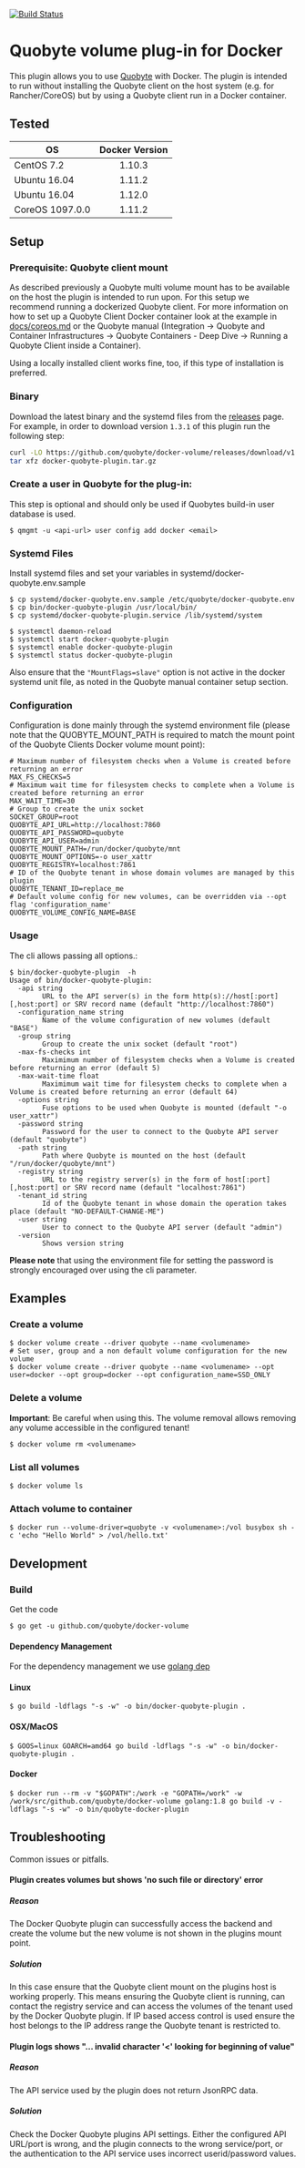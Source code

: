 [![Build Status](https://travis-ci.org/quobyte/docker-volume.svg?branch=master)](https://travis-ci.org/quobyte/docker-volume)

# Quobyte volume plug-in for Docker

This plugin allows you to use [Quobyte](https://www.quobyte.com) with Docker. The plugin is intended to run without installing the Quobyte client on the host system (e.g. for Rancher/CoreOS) but by using a Quobyte client run in a Docker container.

## Tested

OS              | Docker Version
--------------- | :------------:
CentOS 7.2      |     1.10.3
Ubuntu 16.04    |     1.11.2
Ubuntu 16.04    |     1.12.0
CoreOS 1097.0.0 |     1.11.2

## Setup

### Prerequisite: Quobyte client mount

As described previously a Quobyte multi volume mount has to be available on the host the plugin is intended to run upon. For this setup we recommend running a dockerized Quobyte client. For more information on how to set up a Quobyte Client Docker container look at the example in [docs/coreos.md](docs/coreos.md) or the Quobyte manual (Integration -> Quobyte and Container Infrastructures -> Quobyte Containers - Deep Dive -> Running a Quobyte Client inside a Container).

Using a locally installed client works fine, too, if this type of installation is preferred.

### Binary

Download the latest binary and the systemd files from the [releases](https://github.com/quobyte/docker-volume/releases) page. For example, in order to download version `1.3.1` of this plugin run the following step:

```bash
curl -LO https://github.com/quobyte/docker-volume/releases/download/v1.3.1/docker-quobyte-plugin.tar.gz
tar xfz docker-quobyte-plugin.tar.gz
```

### Create a user in Quobyte for the plug-in:

This step is optional and should only be used if Quobytes build-in user database is used.

```
$ qmgmt -u <api-url> user config add docker <email>
```

### Systemd Files

Install systemd files and set your variables in systemd/docker-quobyte.env.sample

```
$ cp systemd/docker-quobyte.env.sample /etc/quobyte/docker-quobyte.env
$ cp bin/docker-quobyte-plugin /usr/local/bin/
$ cp systemd/docker-quobyte-plugin.service /lib/systemd/system

$ systemctl daemon-reload
$ systemctl start docker-quobyte-plugin
$ systemctl enable docker-quobyte-plugin
$ systemctl status docker-quobyte-plugin
```

Also ensure that the `"MountFlags=slave"` option is not active in the docker systemd unit file, as noted in the Quobyte manual container setup section.

### Configuration

Configuration is done mainly through the systemd environment file (please note that the QUOBYTE_MOUNT_PATH is required to match the mount point of the Quobyte Clients Docker volume mount point):

```
# Maximum number of filesystem checks when a Volume is created before returning an error
MAX_FS_CHECKS=5
# Maximum wait time for filesystem checks to complete when a Volume is created before returning an error
MAX_WAIT_TIME=30
# Group to create the unix socket
SOCKET_GROUP=root
QUOBYTE_API_URL=http://localhost:7860
QUOBYTE_API_PASSWORD=quobyte
QUOBYTE_API_USER=admin
QUOBYTE_MOUNT_PATH=/run/docker/quobyte/mnt
QUOBYTE_MOUNT_OPTIONS=-o user_xattr
QUOBYTE_REGISTRY=localhost:7861
# ID of the Quobyte tenant in whose domain volumes are managed by this plugin
QUOBYTE_TENANT_ID=replace_me
# Default volume config for new volumes, can be overridden via --opt flag 'configuration_name'
QUOBYTE_VOLUME_CONFIG_NAME=BASE
```

### Usage

The cli allows passing all options.:

```
$ bin/docker-quobyte-plugin  -h
Usage of bin/docker-quobyte-plugin:
  -api string
        URL to the API server(s) in the form http(s)://host[:port][,host:port] or SRV record name (default "http://localhost:7860")
  -configuration_name string
        Name of the volume configuration of new volumes (default "BASE")
  -group string
        Group to create the unix socket (default "root")
  -max-fs-checks int
        Maximimum number of filesystem checks when a Volume is created before returning an error (default 5)
  -max-wait-time float
        Maximimum wait time for filesystem checks to complete when a Volume is created before returning an error (default 64)
  -options string
        Fuse options to be used when Quobyte is mounted (default "-o user_xattr")
  -password string
        Password for the user to connect to the Quobyte API server (default "quobyte")
  -path string
        Path where Quobyte is mounted on the host (default "/run/docker/quobyte/mnt")
  -registry string
        URL to the registry server(s) in the form of host[:port][,host:port] or SRV record name (default "localhost:7861")
  -tenant_id string
        Id of the Quobyte tenant in whose domain the operation takes place (default "NO-DEFAULT-CHANGE-ME")
  -user string
        User to connect to the Quobyte API server (default "admin")
  -version
        Shows version string
```
 __Please note__ that using the environment file for setting the password is strongly encouraged over using the cli parameter.


## Examples

### Create a volume

```
$ docker volume create --driver quobyte --name <volumename> 
# Set user, group and a non default volume configuration for the new volume
$ docker volume create --driver quobyte --name <volumename> --opt user=docker --opt group=docker --opt configuration_name=SSD_ONLY
```

### Delete a volume

__Important__: Be careful when using this. The volume removal allows removing any volume accessible in the configured tenant!

```
$ docker volume rm <volumename>
```

### List all volumes

```
$ docker volume ls
```

### Attach volume to container

```
$ docker run --volume-driver=quobyte -v <volumename>:/vol busybox sh -c 'echo "Hello World" > /vol/hello.txt'
```

## Development

### Build

Get the code

```
$ go get -u github.com/quobyte/docker-volume
```

#### Dependency Management

For the dependency management we use [golang dep](https://github.com/golang/dep)

#### Linux

```
$ go build -ldflags "-s -w" -o bin/docker-quobyte-plugin .
```

#### OSX/MacOS

```
$ GOOS=linux GOARCH=amd64 go build -ldflags "-s -w" -o bin/docker-quobyte-plugin .
```

#### Docker

```
$ docker run --rm -v "$GOPATH":/work -e "GOPATH=/work" -w /work/src/github.com/quobyte/docker-volume golang:1.8 go build -v -ldflags "-s -w" -o bin/quobyte-docker-plugin
```

## Troubleshooting

Common issues or pitfalls.

#### Plugin creates volumes but shows 'no such file or directory' error

##### Reason
The Docker Quobyte plugin can successfully access the backend and create the volume but the new volume is not shown in the plugins mount point.

##### Solution
In this case ensure that the Quobyte client mount on the plugins host is working properly. This means ensuring the Quobyte client is running, can contact the registry service and can access the volumes of the tenant used by the Docker Quobyte plugin. If IP based access control is used ensure the host belongs to the IP address range the Quobyte tenant is restricted to.

#### Plugin logs shows "... invalid character '<' looking for beginning of value"

##### Reason
The API service used by the plugin does not return JsonRPC data.

##### Solution
Check the Docker Quobyte plugins API settings. Either the configured API URL/port is wrong, and the plugin connects to the wrong service/port, or the authentication to the API service uses incorrect userid/password values.

